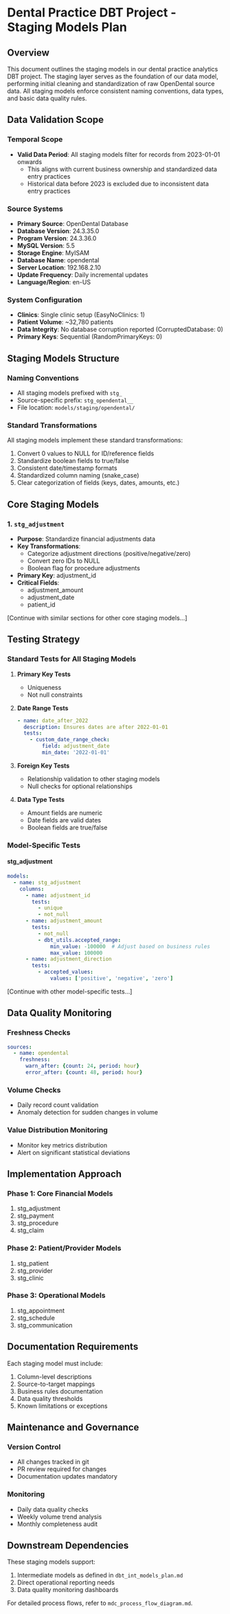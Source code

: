 # Dental Practice DBT Project - Staging Models Plan

## Overview

This document outlines the staging models in our dental practice analytics DBT project. The staging 
layer serves as the foundation of our data model, performing initial cleaning and standardization 
of raw OpenDental source data. All staging models enforce consistent naming conventions, data 
types, and basic data quality rules.

## Data Validation Scope

### Temporal Scope
- **Valid Data Period**: All staging models filter for records from 2023-01-01 onwards
  - This aligns with current business ownership and standardized data entry practices
  - Historical data before 2023 is excluded due to inconsistent data entry practices

### Source Systems
- **Primary Source**: OpenDental Database
- **Database Version**: 24.3.35.0
- **Program Version**: 24.3.36.0
- **MySQL Version**: 5.5
- **Storage Engine**: MyISAM
- **Database Name**: opendental
- **Server Location**: 192.168.2.10
- **Update Frequency**: Daily incremental updates
- **Language/Region**: en-US

### System Configuration
- **Clinics**: Single clinic setup (EasyNoClinics: 1)
- **Patient Volume**: ~32,780 patients
- **Data Integrity**: No database corruption reported (CorruptedDatabase: 0)
- **Primary Keys**: Sequential (RandomPrimaryKeys: 0)

## Staging Models Structure

### Naming Conventions
- All staging models prefixed with `stg_`
- Source-specific prefix: `stg_opendental__`
- File location: `models/staging/opendental/`

### Standard Transformations
All staging models implement these standard transformations:
1. Convert 0 values to NULL for ID/reference fields
2. Standardize boolean fields to true/false
3. Consistent date/timestamp formats
4. Standardized column naming (snake_case)
5. Clear categorization of fields (keys, dates, amounts, etc.)

## Core Staging Models

### 1. `stg_adjustment`
- **Purpose**: Standardize financial adjustments data
- **Key Transformations**:
  - Categorize adjustment directions (positive/negative/zero)
  - Convert zero IDs to NULL
  - Boolean flag for procedure adjustments
- **Primary Key**: adjustment_id
- **Critical Fields**:
  - adjustment_amount
  - adjustment_date
  - patient_id

[Continue with similar sections for other core staging models...]

## Testing Strategy

### Standard Tests for All Staging Models
1. **Primary Key Tests**
   - Uniqueness
   - Not null constraints

2. **Date Range Tests**
   ```yaml
   - name: date_after_2022
     description: Ensures dates are after 2022-01-01
     tests:
       - custom_date_range_check:
           field: adjustment_date
           min_date: '2022-01-01'
   ```

3. **Foreign Key Tests**
   - Relationship validation to other staging models
   - Null checks for optional relationships

4. **Data Type Tests**
   - Amount fields are numeric
   - Date fields are valid dates
   - Boolean fields are true/false

### Model-Specific Tests

#### stg_adjustment
```yaml
models:
  - name: stg_adjustment
    columns:
      - name: adjustment_id
        tests:
          - unique
          - not_null
      - name: adjustment_amount
        tests:
          - not_null
          - dbt_utils.accepted_range:
              min_value: -100000  # Adjust based on business rules
              max_value: 100000
      - name: adjustment_direction
        tests:
          - accepted_values:
              values: ['positive', 'negative', 'zero']
```

[Continue with other model-specific tests...]

## Data Quality Monitoring

### Freshness Checks
```yaml
sources:
  - name: opendental
    freshness:
      warn_after: {count: 24, period: hour}
      error_after: {count: 48, period: hour}
```

### Volume Checks
- Daily record count validation
- Anomaly detection for sudden changes in volume

### Value Distribution Monitoring
- Monitor key metrics distribution
- Alert on significant statistical deviations

## Implementation Approach

### Phase 1: Core Financial Models
1. stg_adjustment
2. stg_payment
3. stg_procedure
4. stg_claim

### Phase 2: Patient/Provider Models
1. stg_patient
2. stg_provider
3. stg_clinic

### Phase 3: Operational Models
1. stg_appointment
2. stg_schedule
3. stg_communication

## Documentation Requirements

Each staging model must include:
1. Column-level descriptions
2. Source-to-target mappings
3. Business rules documentation
4. Data quality thresholds
5. Known limitations or exceptions

## Maintenance and Governance

### Version Control
- All changes tracked in git
- PR review required for changes
- Documentation updates mandatory

### Monitoring
- Daily data quality checks
- Weekly volume trend analysis
- Monthly completeness audit

## Downstream Dependencies

These staging models support:
1. Intermediate models as defined in `dbt_int_models_plan.md`
2. Direct operational reporting needs
3. Data quality monitoring dashboards

For detailed process flows, refer to `mdc_process_flow_diagram.md`.
